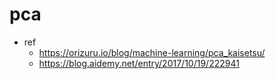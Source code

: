 # pca

- ref
  - https://orizuru.io/blog/machine-learning/pca_kaisetsu/
  - https://blog.aidemy.net/entry/2017/10/19/222941
